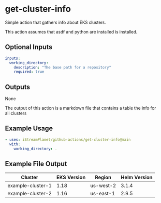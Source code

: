 # get-cluster-info

Simple action that gathers info about EKS clusters.

This action assumes that asdf and python are installed is installed.

## Optional Inputs

```yaml
inputs:
  working_directory:
    description: "The base path for a repository"
    required: true
```

## Outputs
None

The output of this action is a markdown file that contains a table the info for all clusters

## Example Usage

```yaml
- uses: iStreamPlanet/github-actions/get-cluster-info@main
  with:
    working_directory: .
```

## Example File Output

|  Cluster    |  EKS Version   | Region | Helm Version |
| ----------- | ----------- | ------ | ------------ |
| example-cluster-1 | 1.18 | us-west-2 | 3.1.4 |
| example-cluster-2 | 1.16 | us-east-1 | 2.9.5 |

